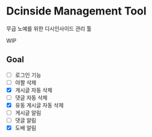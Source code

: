 # Dcinside Management Tool

무급 노예를 위한 디시인사이드 관리 툴

WIP

## Goal

- [ ] 로그인 기능
- [ ] 야짤 삭제
- [X] 게시글 자동 삭제
- [ ] 댓글 자동 삭제
- [X] 유동 게시글 자동 삭제
- [ ] 게시글 알림
- [ ] 댓글 알림
- [X] 도배 알림